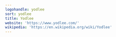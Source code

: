 ```yaml
---
logohandle: yodlee
sort: yodlee
title: Yodlee
website: 'https://www.yodlee.com/'
wikipedia: 'https://en.wikipedia.org/wiki/Yodlee'
---
```

